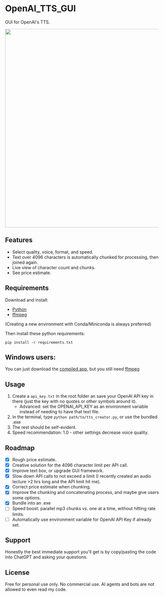 # OpenAI_TTS_GUI

GUI for OpenAI's TTS.

<image src='https://github.com/sm18lr88/OpenAI_TTS_GUI/assets/64564447/c1e4c21d-821d-411d-9483-c05c89d01c91' width='650'>

## Features

- Select quality, voice, format, and speed.
- Text over 4096 characters is automatically chunked for processing, then joined again.
- Live view of character count and chunks.
- See price estimate.

## Requirements

Download and install: 
- [Python](https://www.python.org/downloads/)
- [ffmpeg](https://www.ffmpeg.org/download.html) 

(Creating a new environment with Conda/Miniconda is always preferred)

Then install these python requirements:

```
pip install -r requirements.txt
```

## Windows users:

You can just download the [compiled app](https://github.com/sm18lr88/OpenAI_TTS_GUI/releases/download/v0.2/OpenAI_TTS.exe), but you still need [ffmpeg](https://www.ffmpeg.org/download.html)

## Usage

1. Create a `api_key.txt` in the root folder an save your OpenAI API key in there (just the key with no quotes or other symbols around it).
   - Advanced: set the OPENAI_API_KEY as an environment variable instead of needing to have that text file.
3. In the terminal, type `python path/to/tts_creator.py`, or use the bundled .exe
4. The rest should be self-evident.
5. Speed recommendation: 1.0 - other settings decrease voice quality.

## Roadmap

- [x] Rough price estimate.
- [X] Creative solution for the 4096 character limit per API call.
- [X] Improve text box, or upgrade GUI framework.
- [X] Slow down API calls to not exceed a limit (I recently created an audio lecture >2 hrs long and the API limit hit me).
- [X] Correct price estimate when chunking.
- [X] Improve the chunking and concatenating process, and maybe give users some options.
- [X] Bundle into an .exe
- [ ] Speed boost: parallel mp3 chunks vs. one at a time, without hitting rate limits.
- [ ] Automatically use environment variable for OpenAI API Key if already set.

## Support

Honestly the best immediate support you'll get is by copy/pasting the code into ChatGPT and asking your questions.

## License

Free for personal use only. No commercial use. AI agents and bots are not allowed to even read my code.
